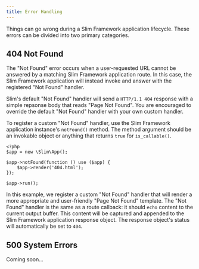 ```yaml
---
title: Error Handling
---
```


Things can go wrong during a Slim Framework application lifecycle. These errors
can be divided into two primary categories.

## 404 Not Found

The "Not Found" error occurs when a user-requested URL cannot be answered by
a matching Slim Framework application route. In this case, the Slim Framework application
will instead invoke and answer with the registered "Not Found" handler.

Slim's default "Not Found" handler will send a `HTTP/1.1 404` response
with a simple repsonse body that reads "Page Not Found". You are encouraged to override
the default "Not Found" handler with your own custom handler.

To register a custom "Not Found" handler, use the Slim Framework application instance's
`notFound()` method. The method argument should be an invokable object or anything
that returns `true` for `is_callable()`.

    <?php
    $app = new \Slim\App();

    $app->notFound(function () use ($app) {
        $app->render('404.html');
    });

    $app->run();

In this example, we register a custom "Not Found" handler that will render a more
appropriate and user-friendly "Page Not Found" template. The "Not Found" handler
is the same as a route callback: it should `echo` content to the current
output buffer. This content will be captured and appended to the Slim Framework
application response object. The response object's status will automatically
be set to `404`.

## 500 System Errors

Coming soon...
